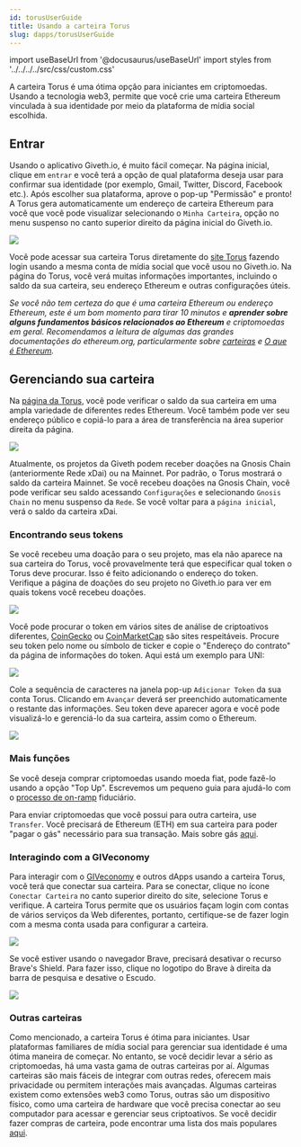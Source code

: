 ```yaml
---
id: torusUserGuide
title: Usando a carteira Torus
slug: dapps/torusUserGuide
---
```

import useBaseUrl from '@docusaurus/useBaseUrl'
import styles from '../../../../src/css/custom.css'

A carteira Torus é uma ótima opção para iniciantes em criptomoedas. Usando a tecnologia web3, permite que você crie uma carteira Ethereum vinculada à sua identidade por meio da plataforma de mídia social escolhida.

## Entrar

Usando o aplicativo Giveth.io, é muito fácil começar. Na página inicial, clique em `entrar` e você terá a opção de qual plataforma deseja usar para confirmar sua identidade (por exemplo, Gmail, Twitter, Discord, Facebook etc.). Após escolher sua plataforma, aprove o pop-up "Permissão" e pronto! A Torus gera automaticamente um endereço de carteira Ethereum para você que você pode visualizar selecionando o `Minha Carteira`, opção no menu suspenso no canto superior direito da página inicial do Giveth.io.

![](https://i.imgur.com/3X1j8mI.png)

Você pode acessar sua carteira Torus diretamente do [site Torus](https://app.tor.us/) fazendo login usando a mesma conta de mídia social que você usou no Giveth.io. Na página do Torus, você verá muitas informações importantes, incluindo o saldo da sua carteira, seu endereço Ethereum e outras configurações úteis.

*Se você não tem certeza do que é uma carteira Ethereum ou endereço Ethereum, este é um bom momento para tirar 10 minutos e **aprender sobre alguns fundamentos básicos relacionados ao Ethereum** e criptomoedas em geral. Recomendamos a leitura de algumas das grandes documentações do ethereum.org, particularmente sobre [carteiras](https://ethereum.org/en/wallets/) e [O que é Ethereum](https://ethereum.org/en/what-is-ethereum/).*

## Gerenciando sua carteira

Na [página da Torus](https://app.tor.us/), você pode verificar o saldo da sua carteira em uma ampla variedade de diferentes redes Ethereum. Você também pode ver seu endereço público e copiá-lo para a área de transferência na área superior direita da página.

![](https://i.imgur.com/iS5HVe3.png)

Atualmente, os projetos da Giveth podem receber doações na Gnosis Chain (anteriormente Rede xDai) ou na Mainnet. Por padrão, o Torus mostrará o saldo da carteira Mainnet. Se você recebeu doações na Gnosis Chain, você pode verificar seu saldo acessando `Configurações` e selecionando `Gnosis Chain` no menu suspenso da `Rede`. Se você voltar para a `página inicial`, verá o saldo da carteira xDai.

### Encontrando seus tokens

Se você recebeu uma doação para o seu projeto, mas ela não aparece na sua carteira do Torus, você provavelmente terá que especificar qual token o Torus deve procurar. Isso é feito adicionando o endereço do token. Verifique a página de doações do seu projeto no Giveth.io para ver em quais tokens você recebeu doações.

![](https://i.imgur.com/aTrvoPY.png)

Você pode procurar o token em vários sites de análise de criptoativos diferentes, [CoinGecko](https://www.coingecko.com/en) ou [CoinMarketCap](https://coinmarketcap.com/) são sites respeitáveis. Procure seu token pelo nome ou símbolo de ticker e copie o "Endereço do contrato" da página de informações do token. Aqui está um exemplo para UNI:

![](https://i.imgur.com/xg37wmp.png)

Cole a sequência de caracteres na janela pop-up `Adicionar Token` da sua conta Torus. Clicando em `Avançar` deverá ser preenchido automaticamente o restante das informações. Seu token deve aparecer agora e você pode visualizá-lo e gerenciá-lo da sua carteira, assim como o Ethereum.

![](https://i.imgur.com/KR3MweL.png)

### Mais funções

Se você deseja comprar criptomoedas usando moeda fiat, pode fazê-lo usando a opção "Top Up". Escrevemos um pequeno guia para ajudá-lo com o [processo de on-ramp](https://docs.giveth.io/dapps/torusonramp) fiduciário.

Para enviar criptomoedas que você possui para outra carteira, use `Transfer`. Você precisará de Ethereum (ETH) em sua carteira para poder "pagar o gás" necessário para sua transação. Mais sobre gás [aqui](https://ethereum.org/en/developers/docs/gas/).

### Interagindo com a GIVeconomy

Para interagir com o [GIVeconomy](https://giv.giveth.io/) e outros dApps usando a carteira Torus, você terá que conectar sua carteira. Para se conectar, clique no ícone `Conectar Carteira` no canto superior direito do site, selecione Torus e verifique. A carteira Torus permite que os usuários façam login com contas de vários serviços da Web diferentes, portanto, certifique-se de fazer login com a mesma conta usada para configurar a carteira.

![](https://i.imgur.com/IaO0ygn.png)

Se você estiver usando o navegador Brave, precisará desativar o recurso Brave's Shield. Para fazer isso, clique no logotipo do Brave à direita da barra de pesquisa e desative o Escudo.

![](https://i.imgur.com/yZg6K1p.png)

### Outras carteiras

Como mencionado, a carteira Torus é ótima para iniciantes. Usar plataformas familiares de mídia social para gerenciar sua identidade é uma ótima maneira de começar. No entanto, se você decidir levar a sério as criptomoedas, há uma vasta gama de outras carteiras por aí. Algumas carteiras são mais fáceis de integrar com outras redes, oferecem mais privacidade ou permitem interações mais avançadas. Algumas carteiras existem como extensões web3 como Torus, outras são um dispositivo físico, como uma carteira de hardware que você precisa conectar ao seu computador para acessar e gerenciar seus criptoativos. Se você decidir fazer compras de carteira, pode encontrar uma lista dos mais populares [aqui](https://ethereum.org/en/wallets/find-wallet/).